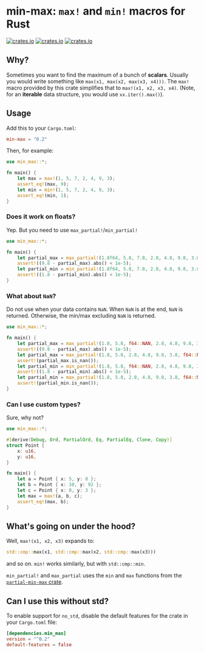 # **min-max**: `max!` and `min!` macros for Rust

[![crates.io](https://img.shields.io/crates/d/min-max.svg)](https://crates.io/crates/min-max)
[![crates.io](https://img.shields.io/crates/v/min-max.svg)](https://crates.io/crates/min-max)
[![crates.io](https://img.shields.io/crates/l/min-max.svg)](https://crates.io/crates/min-max)

## Why?

Sometimes you want to find the maximum of a bunch of **scalars**. Usually you would write something like `max(x1, max(x2, max(x3, x4)))`. The `max!` macro provided by this crate simplifies that to `max!(x1, x2, x3, x4)`. (Note, for an **iterable** data structure, you would use `xx.iter().max()`).

## Usage

Add this to your `Cargo.toml`:

```toml
min-max = "0.2"
```

Then, for example:

```rust
use min_max::*;

fn main() {
    let max = max!(1, 5, 7, 2, 4, 9, 3);
    assert_eq!(max, 9);
    let min = min!(1, 5, 7, 2, 4, 9, 3);
    assert_eq!(min, 1);
}
```

### Does it work on floats?

Yep. But you need to use `max_partial!`/`min_partial!`

```rust
use min_max::*;

fn main() {
    let partial_max = max_partial!(1.8f64, 5.8, 7.8, 2.8, 4.8, 9.8, 3.8);
    assert!((9.8 - partial_max).abs() < 1e-5);
    let partial_min = min_partial!(1.8f64, 5.8, 7.8, 2.8, 4.8, 9.8, 3.8);
    assert!((1.8 - partial_min).abs() < 1e-5);
}
```

### What about `NaN`?

Do not use when your data contains `NaN`. When `NaN` is at the end, `NaN` is returned. Otherwise, the min/max excluding `NaN` is returned.

```rust
use min_max::*;

fn main() {
    let partial_max = max_partial!(1.8, 5.8, f64::NAN, 2.8, 4.8, 9.8, 3.8);
    assert!((9.8 - partial_max).abs() < 1e-5);
    let partial_max = max_partial!(1.8, 5.8, 2.8, 4.8, 9.8, 3.8, f64::NAN);
    assert!(partial_max.is_nan());
    let partial_min = min_partial!(1.8, 5.8, f64::NAN, 2.8, 4.8, 9.8, 3.8);
    assert!((1.8 - partial_min).abs() < 1e-5);
    let partial_min = max_partial!(1.8, 5.8, 2.8, 4.8, 9.8, 3.8, f64::NAN);
    assert!(partial_min.is_nan());
}
```

### Can I use custom types?

Sure, why not?

```rust
use min_max::*;

#[derive(Debug, Ord, PartialOrd, Eq, PartialEq, Clone, Copy)]
struct Point {
    x: u16,
    y: u16,
}

fn main() {
    let a = Point { x: 5, y: 8 };
    let b = Point { x: 10, y: 92 };
    let c = Point { x: 0, y: 3 };
    let max = max!(a, b, c);
    assert_eq!(max, b);
}
```

## What's going on under the hood?

Well, `max!(x1, x2, x3)` expands to:

```rust
std::cmp::max(x1, std::cmp::max(x2, std::cmp::max(x3)))
```

and so on. `min!` works similarly, but with `std::cmp::min`.

`min_partial!` and `max_partial` uses the `min` and `max` functions from the [`partial-min-max` crate](https://crates.io/crates/partial-min-max).

## Can I use this without std?
To enable support for `no_std`, disable the default features for the crate in your `Cargo.toml` file:
```toml
[dependencies.min_max]
version = "^0.2"
default-features = false
```
